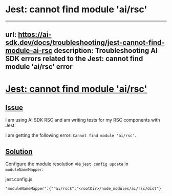 # Jest: cannot find module 'ai/rsc'


---
url: https://ai-sdk.dev/docs/troubleshooting/jest-cannot-find-module-ai-rsc
description: Troubleshooting AI SDK errors related to the Jest: cannot find module 'ai/rsc' error
---


# [Jest: cannot find module 'ai/rsc'](#jest-cannot-find-module-airsc)



## [Issue](#issue)


I am using AI SDK RSC and am writing tests for my RSC components with Jest.

I am getting the following error: `Cannot find module 'ai/rsc'`.


## [Solution](#solution)


Configure the module resolution via `jest config update` in `moduleNameMapper`:

jest.config.js

```
"moduleNameMapper":{"^ai/rsc$":"<rootDir>/node_modules/ai/rsc/dist"}
```
